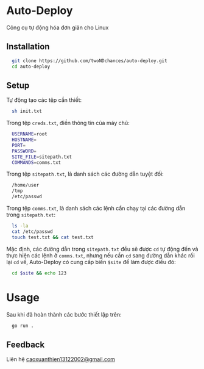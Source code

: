 
# Auto-Deploy

Công cụ tự động hóa đơn giản cho Linux


## Installation

```bash
  git clone https://github.com/twoNDchances/auto-deploy.git
  cd auto-deploy
```

## Setup

Tự động tạo các tệp cần thiết:
```bash
  sh init.txt
```
Trong tệp `creds.txt`, điền thông tin của máy chủ:
```bash
  USERNAME=root
  HOSTNAME=
  PORT=
  PASSWORD=
  SITE_FILE=sitepath.txt
  COMMANDS=comms.txt
```
Trong tệp `sitepath.txt`, là danh sách các đường dẫn tuyệt đối:
```bash
  /home/user
  /tmp
  /etc/passwd
```
Trong tệp `comms.txt`, là danh sách các lệnh cần chạy tại các đường dẫn trong `sitepath.txt`:
```bash
  ls -la
  cat /etc/passwd
  touch test.txt && cat test.txt
```
Mặc định, các đường dẫn trong `sitepath.txt` đều sẽ được `cd` tự động đến và thực hiện các lệnh ở `comms.txt`, nhưng nếu cần `cd` sang đường dẫn khác rồi lại `cd` về, Auto-Deploy có cung cấp biến `$site` để làm được điều đó:
```bash
  cd $site && echo 123
```
# Usage
Sau khi đã hoàn thành các bước thiết lập trên:
```bash
  go run .
```
## Feedback

Liên hệ caoxuanthien13122002@gmail.com

